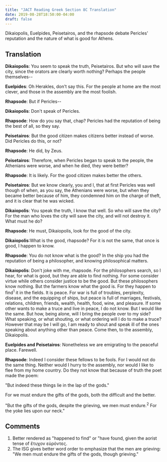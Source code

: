 ```yaml
---
title: "JACT Reading Greek Section 8C Translation"
date: 2019-08-28T18:50:00-04:00
draft: false 
---
```

Dikaiopolis, Euelpides, Peisetairos, and the rhapsode debate Pericles' reputation and the nature of what is good for Athens.<!--more-->
## Translation
__Dikaiopolis__: You seem to speak the truth, Peisetairos. But who will save the
city, since the orators are clearly worth nothing? Perhaps the people
themselves--

__Euelpides__: Oh Herakles, don't say this. For the people at home are the most
clever, and those in the assembly are the most foolish.

__Rhapsode__: But if Pericles--

__Dikaiopolis__: Don't speak of Pericles.

__Rhapsode__: How do you say that, chap? Pericles had the reputation of being the best of
all, so they say.

__Peisetairos__: But the good citizen makes citizens better instead of worse. Did
Pericles do this, or not?

__Rhapsode__: He did, by Zeus.

__Peisetairos__: Therefore, when Pericles began to speak to the people, the
Athenians were worse, and when he died, they were better?

__Rhapsode__: It is likely. For the good citizen makes better the others.

__Peisetairos__: But we know clearly, you and I, that at first Pericles was well
though of when, as you say, the Athenians were worse, but when they became
better because of him, they condemned him on the charge of theft, and it is
clear that he was wicked.

__Dikaiopolis__: You speak the truth, I know that well. So who will save the city?
For the man who loves the city will save the city, and will not destroy it. What
must he do?

__Rhapsode__: He must, Dikaiopolis, look for the good of the city.

__Dikaiopolis__:What is the good, rhapsode? For it is not the same, that once is good, I
happen to know.

__Rhapsode__: You do not know what is the good? In the ship you had the reputation
of being a philosopher, and knowing philosophical matters.

__Dikaiopolis__: Don't joke with me, rhapsode. For the philosophers search, so I
hear, for what is good, but they are able to find nothing. For some consider
virtue while others consider justice to be the good. But these philosophers know
nothing. But the farmers know what the good is. For they happen to find<sup>1</sup> it in
the fields. It is peace. For war is full of troubles, perplexity, disease,
and the equipping of ships, but peace is full of marriages, festivals,
relations, children, friends, wealth, health, food, wine, and pleasure. If some
other wants to make a truce and live in peace, I do not know. But I would like
the same. But how, being alone, will I bring the people over to my side? What
speaking, or what shouting, or what ordering will I do to make a truce? However that
may be I will go, I am ready to shout and speak ill of the ones speaking about
anything other than peace. Come then, to the assembly, Dikaiopolis.

__Euelpides and Peisetairos__: Nonetheless we are emigrating to the peaceful place.
Farewell.

__Rhapsode__: Indeed I consider these fellows to be fools. For I would not do the
same thing. Neither would I hurry to the assembly, nor would I like to flee from
my home country. Do they not know that because of truth the poet made the poem:

"But indeed these things lie in the lap of the gods."

For we must endure the gifts of the gods, both the difficult and the better.

"But the gifts of the gods, despite the grieving, we men must endure.<sup>2</sup> For the
yoke lies upon our neck."
## Comments
1. Better rendered as "happened to find" or "have found, given the aorist tense of ἔτυχον εὑρόντες.
2. The ISG gives better word order to emphasize that the men are grieving: "We men must endure the gifts of the gods, though grieving."